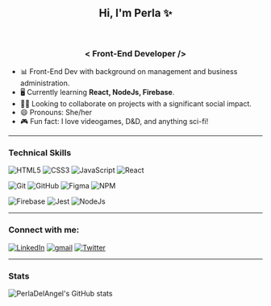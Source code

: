 <!--
### Hi there 👋
- 🔭 I’m currently working on ...
- 🌱 I’m currently learning ...
- 👯 I’m looking to collaborate on ...
- 🤔 I’m looking for help with ...
- 💬 Ask me about ...
- 📫 How to reach me: ...
- 😄 Pronouns: ...
- ⚡ Fun fact: ...

-->
<h2 align="center" >
    Hi, I'm Perla ✨
</h2>

<br><h3 align="center" >
    < Front-End Developer />
</h3>
    
    
- 📊 Front-End Dev with background on management and business administration. 
- 🖥️ Currently learning **React, NodeJs, Firebase**.
- 🤝🏼 Looking to collaborate on projects with a significant social impact.
- 😄 Pronouns: She/her
- 🎮 Fun fact: I love videogames, D&D, and anything sci-fi! 
  
  
------

### Technical Skills

![HTML5](https://img.shields.io/badge/html5-%23E34F26.svg?style=for-the-badge&logo=html5&logoColor=white)
![CSS3](https://img.shields.io/badge/css3-%231572B6.svg?style=for-the-badge&logo=css3&logoColor=white)
![JavaScript](https://img.shields.io/badge/javascript-%23323330.svg?style=for-the-badge&logo=javascript&logoColor=%23F7DF1E)
![React](https://img.shields.io/badge/react-%2320232a.svg?style=for-the-badge&logo=react&logoColor=%2361DAFB)
    
![Git](https://img.shields.io/badge/git-%23F05033.svg?style=for-the-badge&logo=git&logoColor=white)
![GitHub](https://img.shields.io/badge/github-%23121011.svg?style=for-the-badge&logo=github&logoColor=white)
![Figma](https://img.shields.io/badge/figma-%23F24E1E.svg?style=for-the-badge&logo=figma&logoColor=white)
![NPM](https://img.shields.io/badge/NPM-%23000000.svg?style=for-the-badge&logo=npm&logoColor=white)
    
![Firebase](https://img.shields.io/badge/firebase-%23039BE5.svg?style=for-the-badge&logo=firebase)
![Jest](https://img.shields.io/badge/-jest-%23C21325?style=for-the-badge&logo=jest&logoColor=white)
![NodeJs](https://img.shields.io/badge/Node.js-339933?style=for-the-badge&logo=nodedotjs&logoColor=white)
  
------
  
<h3 align="left">Connect with me:</h3>
<p align="left">
<a href="https://www.linkedin.com/in/perla-gda/" target="blank"><img src="https://img.shields.io/badge/LinkedIn-0077B5?style=for-the-badge&logo=linkedin&logoColor=white" alt="LinkedIn"/></a>
<a href="mailto:perdelangel@gmail.com" target="blank"><img src="https://img.shields.io/badge/Gmail-D14836?style=for-the-badge&logo=gmail&logoColor=white" alt="gmail"/></a>
<a href="https://twitter.com/PerDelAngel" target="blank"><img src="https://img.shields.io/badge/Twitter-1DA1F2?style=for-the-badge&logo=twitter&logoColor=whit" alt="Twitter"/></a>
</p>
  
------
### Stats
  
![PerlaDelAngel's GitHub stats](https://github-readme-stats.vercel.app/api?username=PerlaDelAngel&show_icons=true&theme=material-palenight)
